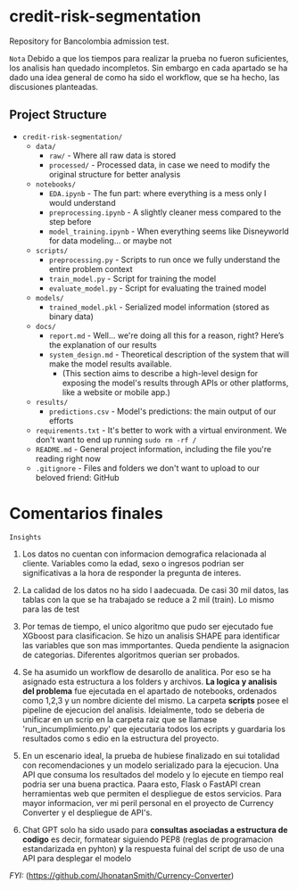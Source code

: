 # credit-risk-segmentation
Repository for Bancolombia admission test.

`Nota` Debido a que los tiempos para realizar la prueba no fueron suficientes, los analisis han quedado incompletos. Sin embargo en cada apartado se ha dado una idea general de como ha sido el workflow, que se ha hecho, las discusiones planteadas. 

## Project Structure

- `credit-risk-segmentation/`
  - `data/`
    - `raw/` - Where all raw data is stored
    - `processed/` - Processed data, in case we need to modify the original structure for better analysis
  - `notebooks/`
    - `EDA.ipynb` - The fun part: where everything is a mess only I would understand
    - `preprocessing.ipynb` - A slightly cleaner mess compared to the step before
    - `model_training.ipynb` - When everything seems like Disneyworld for data modeling... or maybe not
  - `scripts/`
    - `preprocessing.py` - Scripts to run once we fully understand the entire problem context
    - `train_model.py` - Script for training the model
    - `evaluate_model.py` - Script for evaluating the trained model
  - `models/`
    - `trained_model.pkl` - Serialized model information (stored as binary data)
  - `docs/`
    - `report.md` - Well... we're doing all this for a reason, right? Here’s the explanation of our results
    - `system_design.md` - Theoretical description of the system that will make the model results available.
      - (This section aims to describe a high-level design for exposing the model's results through APIs or other platforms, like a website or mobile app.)
  - `results/`
    - `predictions.csv` - Model's predictions: the main output of our efforts
  - `requirements.txt` - It's better to work with a virtual environment. We don't want to end up running `sudo rm -rf /`
  - `README.md` - General project information, including the file you're reading right now
  - `.gitignore` - Files and folders we don't want to upload to our beloved friend: GitHub


# Comentarios finales

`Insights`

1) Los datos no cuentan con informacion demografica relacionada al cliente. Variables como la edad, sexo o ingresos podrian ser significativas a la hora de responder la pregunta de interes.

2) La calidad de los datos no ha sido l aadecuada. De casi 30 mil datos, las tablas con la que se ha trabajado se reduce a 2 mil (train). Lo mismo para las de test

3) Por temas de tiempo, el unico algoritmo que pudo ser ejecutado fue XGboost para clasificacion. Se hizo un analisis SHAPE para identificar las variables que son mas immportantes. Queda pendiente la asignacion de categorias. Diferentes algoritmos querian ser probados.

4) Se ha asumido un workflow de desarollo de analitica. Por eso se ha asignado esta estructura a los folders y archivos. **La logica y analisis del problema** fue ejecutada en el apartado de notebooks, ordenados como 1,2,3 y un nombre diciente del mismo. La carpeta **scripts** posee el pipeline de ejecucion del analisis. Ideialmente, todo se deberia de unificar en un scrip en la carpeta raiz que se llamase 'run_incumplimiento.py' que ejecutaria todos los ecripts y guardaria los resultados como s edio en la estructura del proyecto.

5) En un escenario ideal, la prueba de hubiese finalizado en sui totalidad con recomendaciones y un modelo serializado para la ejecucion. Una API que consuma los resultados del modelo y lo ejecute en tiempo real podria ser una buena practica. Paara esto, Flask o FastAPI crean herramientas web que permiten el despliegue de estos servicios. Para mayor informacion, ver mi peril personal en el proyecto de Currency Converter y el despliegue de API's.

6) Chat GPT solo ha sido usado para **consultas asociadas a estructura de codigo** es decir, formatear siguiendo PEP8 (reglas de programacion estandarizada en pyhton) **y** la respuesta fuinal del script de uso de una API para desplegar el modelo

*FYI:*
(https://github.com/JhonatanSmith/Currency-Converter)
